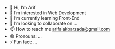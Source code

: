 - 👋 Hi, I’m Arif
- 👀 I’m interested in Web Development
- 🌱 I’m currently learning Front-End
- 💞️ I’m looking to collaborate on ...
- 📫 How to reach me arifalakbarzada@gmail.com
- 😄 Pronouns: ...
- ⚡ Fun fact: ...

<!---
arifalakbarzada/arifalakbarzada is a ✨ special ✨ repository because its `README.md` (this file) appears on your GitHub profile.
You can click the Preview link to take a look at your changes.
--->
